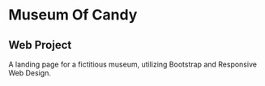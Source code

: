 # Museum Of Candy
## Web Project
A landing page for a fictitious museum, utilizing Bootstrap and Responsive Web Design.
